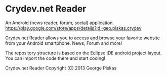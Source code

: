 Crydev.net Reader
=================

An Android (news reader, forum, social) application.
https://play.google.com/store/apps/details?id=geo.piskas.crydev

Crydev.net Reader allows you to access and browse your favorite website from your Android smartphone. News, Forum and more!

The repository structure is based on the Eclipse IDE android project layout. You can import the code there and start coding!

Crydev.net Reader
Copyright (C) 2013  George Piskas

